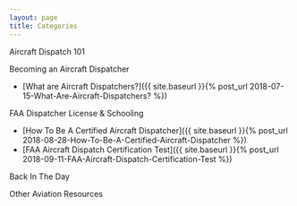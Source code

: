 ```yaml
---
layout: page
title: Categories
---
```

Aircraft Dispatch 101

Becoming an Aircraft Dispatcher
+ [What are Aircraft Dispatchers?]({{ site.baseurl }}{% post_url 2018-07-15-What-Are-Aircraft-Dispatchers? %})

FAA Dispatcher License & Schooling
+ [How To Be A Certified Aircraft Dispatcher]({{ site.baseurl }}{% post_url 2018-08-28-How-To-Be-A-Certified-Aircraft-Dispatcher %})
+ [FAA Aircraft Dispatch Certification Test]({{ site.baseurl }}{% post_url 2018-09-11-FAA-Aircraft-Dispatch-Certification-Test %})

Back In The Day


Other Aviation Resources
